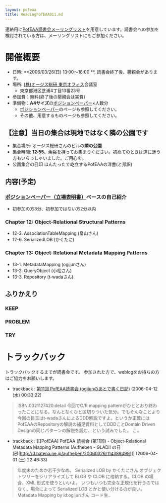 ```yaml
---
layout: pofeaa
title: ReadingPofEAA011.md
---
```



連絡用に[PofEAA読書会メーリングリスト](PofEAAReadingMailingList)を用意しています。読書会への参加を検討されている方は、メーリングリストにもご参加ください。

# 開催概要

- 日時: **2006/03/26(日) 13:00〜18:00 **, 読書会終了後、懇親会があります。
- 場所: [(株)オージス総研 東京オフィス](OgisRi)会議室
  - 東京都港区芝浦4丁目13番23号
- 参加費：無料(終了後の懇親会は実費)
- 準備物：**A4サイズ**の[ポジションペーパー](PositionPaper)×人数分
  - [ポジションペーパー](PositionPaper)のページも参照してください。
  - その他、用意するものページも参照してください。

## 【注意】当日の集合は現地ではなく隣の公園です

- 集合場所: オージス総研さんのビルの**隣の公園**
- 集合時間: **12:55**。余裕を持ってお集まりください。初めてのときは道に迷う方もいらっしゃいました。ご用心を。
- 公園集合の目印 ほんたったで屹立するPofEAAの洋書(と邦訳)

## 内容(予定)

### [ポジションペーパー（立場表明書）](PositionPaper)ベースの自己紹介
- 初参加の方3分、初参加ではない方2分以内

### Chapter 12: Object-Relational Structural Patterns

- 12-3. AssociationTableMapping (畠山さん)
- 12-6. SerializedLOB (かくたに)

### Chapter 13: Object-Relational Metadata Mapping Patterns

- 13-1. MetadataMapping (ogijunさん)
- 13-2. QueryObject (小松さん)
- 13-3. Repository (t-wadaさん)

## ふりかえり

### KEEP


### PROBLEM



### TRY

# トラックバック
トラックバックするまでが読書会です。
参加された方で、weblogをお持ちの方はご協力をお願いします。

- trackback : [ 第11回 PofEAA読書会 (ogijunのあとで書く日記)](http://d.hatena.ne.jp/ogijun/20060326/p1) (2006-04-12 (水) 00:33:22)
>ISBN:0321127420:detail 今回でO/R mapping patternがひととおり終わったことになる。なんとなくひと区切りついた気分。でもそんなことより今回の目玉はt-wadaさんによるDDD解説ですよ。というか正確にはPofEAAのRepositoryの解説の補足資料としてDDDことDomain Driven Designの同じパターンの解説を読む、という試みでした。 こ..

- trackback : [[[PofEAA] PofEAA 読書会 (第11回) - Object-Relational Metadata Mapping Patterns (Aufheben - GLAD!! の日記)|http://d.hatena.ne.jp/aufheben/20060326/1143884991]] (2006-04-01 (土) 22:46:33)
> 年度末のためか若干少なめ。  Serialized LOB by かくたにさん  オブジェクトツリーをシリアライズして BLOB や CLOB に格納する。CLOB の場合、XML 形式を使うといいよ。 いつもいつも完全な正規化を行うのではなく、場合によって Serialized LOB とかと使い分けるのが良い。  Metadata Mapping by id:ogijunさん  コード生..
